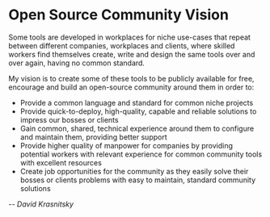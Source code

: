 # Open Source Community Vision

Some tools are developed in workplaces for niche use-cases that repeat between different companies, workplaces and clients, where skilled workers find themselves create, write and design the same tools over and over again, having no common standard.   

My vision is to create some of these tools to be publicly available for free, encourage and build an open-source community around them in order to:  
 - Provide a common language and standard for common niche projects
 - Provide quick-to-deploy, high-quality, capable and reliable solutions to impress our bosses or clients
 - Gain common, shared, technical experience around them to configure and maintain them, providing better support 
 - Provide higher quality of manpower for companies by providing potential workers with relevant experience for common community tools with excellent resources
 - Create job opportunities for the community as they easily solve their bosses or clients problems with easy to maintain, standard community solutions 

_-- David Krasnitsky_